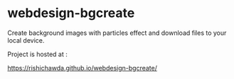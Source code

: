 # webdesign-bgcreate
Create background images with particles effect and download files to your local device.


Project is hosted at :

https://rishichawda.github.io/webdesign-bgcreate/
